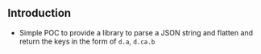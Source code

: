 ## Introduction
* Simple POC to provide a library to parse a JSON string and flatten and return the keys in the form of `d.a`, `d.ca.b`
